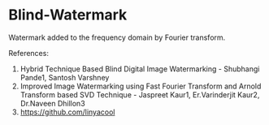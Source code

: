 # Blind-Watermark
Watermark added to the frequency domain by Fourier transform.

References:
1. Hybrid Technique Based Blind Digital Image Watermarking - Shubhangi Pande1, Santosh Varshney
2. Improved Image Watermarking using Fast Fourier Transform and Arnold Transform based SVD Technique - Jaspreet Kaur1, Er.Varinderjit Kaur2, Dr.Naveen Dhillon3
3. https://github.com/linyacool
